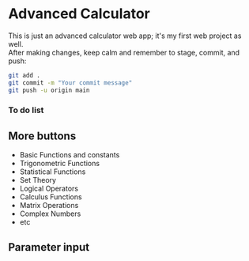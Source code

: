 # Advanced Calculator
This is just an advanced calculator web app; it's my first web project as well.  
After making changes, keep calm and remember to stage, commit, and push:

```bash
git add .
git commit -m "Your commit message"
git push -u origin main
```

### To do list

## More buttons
- Basic Functions and constants
- Trigonometric Functions
- Statistical Functions
- Set Theory
- Logical Operators
- Calculus Functions
- Matrix Operations
- Complex Numbers
- etc

## Parameter input
